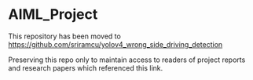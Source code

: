 # AIML_Project

This repository has been moved to https://github.com/sriramcu/yolov4_wrong_side_driving_detection

Preserving this repo only to maintain access to readers of project reports and research papers which referenced this link.
